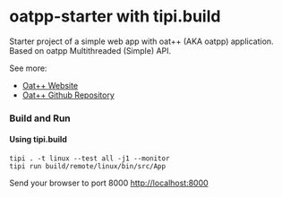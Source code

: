 # oatpp-starter with tipi.build

Starter project of a simple web app with oat++ (AKA oatpp) application. Based on oatpp Multithreaded (Simple) API.

See more:

- [Oat++ Website](https://oatpp.io/)
- [Oat++ Github Repository](https://github.com/oatpp/oatpp)

### Build and Run

#### Using tipi.build

```
tipi . -t linux --test all -j1 --monitor
tipi run build/remote/linux/bin/src/App
```

Send your browser to port 8000 [http://localhost:8000](http://localhost:8000)
